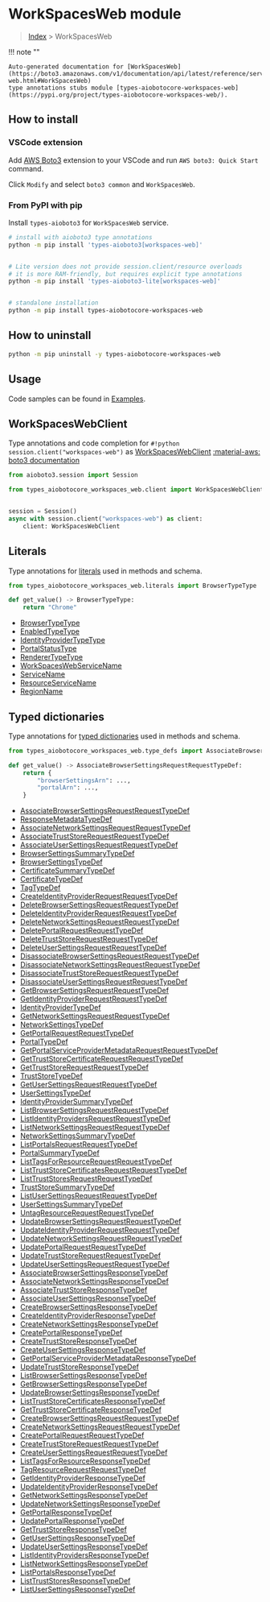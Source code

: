 # WorkSpacesWeb module

> [Index](../README.md) > WorkSpacesWeb


!!! note ""

    Auto-generated documentation for [WorkSpacesWeb](https://boto3.amazonaws.com/v1/documentation/api/latest/reference/services/workspaces-web.html#WorkSpacesWeb)
    type annotations stubs module [types-aiobotocore-workspaces-web](https://pypi.org/project/types-aiobotocore-workspaces-web/).

## How to install

### VSCode extension

Add [AWS Boto3](https://marketplace.visualstudio.com/items?itemName=Boto3typed.boto3-ide)
extension to your VSCode and run `AWS boto3: Quick Start` command.

Click `Modify` and select `boto3 common` and `WorkSpacesWeb`.

### From PyPI with pip

Install `types-aioboto3` for `WorkSpacesWeb` service.

```bash
# install with aioboto3 type annotations
python -m pip install 'types-aioboto3[workspaces-web]'


# Lite version does not provide session.client/resource overloads
# it is more RAM-friendly, but requires explicit type annotations
python -m pip install 'types-aioboto3-lite[workspaces-web]'


# standalone installation
python -m pip install types-aiobotocore-workspaces-web
```



## How to uninstall

```bash
python -m pip uninstall -y types-aiobotocore-workspaces-web
```

## Usage

Code samples can be found in [Examples](./usage.md).

## WorkSpacesWebClient

Type annotations and code completion for  `#!python session.client("workspaces-web")` as [WorkSpacesWebClient](./client.md)
[:material-aws: boto3 documentation](https://boto3.amazonaws.com/v1/documentation/api/latest/reference/services/workspaces-web.html#WorkSpacesWeb.Client)

```python title="Usage example"
from aioboto3.session import Session

from types_aiobotocore_workspaces_web.client import WorkSpacesWebClient


session = Session()
async with session.client("workspaces-web") as client:
    client: WorkSpacesWebClient
```








## Literals

Type annotations for [literals](./literals.md) used in methods and schema.

```python title="Usage example"
from types_aiobotocore_workspaces_web.literals import BrowserTypeType

def get_value() -> BrowserTypeType:
    return "Chrome"
```

- [BrowserTypeType](./literals.md#browsertypetype)
- [EnabledTypeType](./literals.md#enabledtypetype)
- [IdentityProviderTypeType](./literals.md#identityprovidertypetype)
- [PortalStatusType](./literals.md#portalstatustype)
- [RendererTypeType](./literals.md#renderertypetype)
- [WorkSpacesWebServiceName](./literals.md#workspaceswebservicename)
- [ServiceName](./literals.md#servicename)
- [ResourceServiceName](./literals.md#resourceservicename)
- [RegionName](./literals.md#regionname)




## Typed dictionaries

Type annotations for [typed dictionaries](./type_defs.md) used in methods and schema.

```python title="Usage example"
from types_aiobotocore_workspaces_web.type_defs import AssociateBrowserSettingsRequestRequestTypeDef

def get_value() -> AssociateBrowserSettingsRequestRequestTypeDef:
    return {
        "browserSettingsArn": ...,
        "portalArn": ...,
    }
```

- [AssociateBrowserSettingsRequestRequestTypeDef](./type_defs.md#associatebrowsersettingsrequestrequesttypedef)
- [ResponseMetadataTypeDef](./type_defs.md#responsemetadatatypedef)
- [AssociateNetworkSettingsRequestRequestTypeDef](./type_defs.md#associatenetworksettingsrequestrequesttypedef)
- [AssociateTrustStoreRequestRequestTypeDef](./type_defs.md#associatetruststorerequestrequesttypedef)
- [AssociateUserSettingsRequestRequestTypeDef](./type_defs.md#associateusersettingsrequestrequesttypedef)
- [BrowserSettingsSummaryTypeDef](./type_defs.md#browsersettingssummarytypedef)
- [BrowserSettingsTypeDef](./type_defs.md#browsersettingstypedef)
- [CertificateSummaryTypeDef](./type_defs.md#certificatesummarytypedef)
- [CertificateTypeDef](./type_defs.md#certificatetypedef)
- [TagTypeDef](./type_defs.md#tagtypedef)
- [CreateIdentityProviderRequestRequestTypeDef](./type_defs.md#createidentityproviderrequestrequesttypedef)
- [DeleteBrowserSettingsRequestRequestTypeDef](./type_defs.md#deletebrowsersettingsrequestrequesttypedef)
- [DeleteIdentityProviderRequestRequestTypeDef](./type_defs.md#deleteidentityproviderrequestrequesttypedef)
- [DeleteNetworkSettingsRequestRequestTypeDef](./type_defs.md#deletenetworksettingsrequestrequesttypedef)
- [DeletePortalRequestRequestTypeDef](./type_defs.md#deleteportalrequestrequesttypedef)
- [DeleteTrustStoreRequestRequestTypeDef](./type_defs.md#deletetruststorerequestrequesttypedef)
- [DeleteUserSettingsRequestRequestTypeDef](./type_defs.md#deleteusersettingsrequestrequesttypedef)
- [DisassociateBrowserSettingsRequestRequestTypeDef](./type_defs.md#disassociatebrowsersettingsrequestrequesttypedef)
- [DisassociateNetworkSettingsRequestRequestTypeDef](./type_defs.md#disassociatenetworksettingsrequestrequesttypedef)
- [DisassociateTrustStoreRequestRequestTypeDef](./type_defs.md#disassociatetruststorerequestrequesttypedef)
- [DisassociateUserSettingsRequestRequestTypeDef](./type_defs.md#disassociateusersettingsrequestrequesttypedef)
- [GetBrowserSettingsRequestRequestTypeDef](./type_defs.md#getbrowsersettingsrequestrequesttypedef)
- [GetIdentityProviderRequestRequestTypeDef](./type_defs.md#getidentityproviderrequestrequesttypedef)
- [IdentityProviderTypeDef](./type_defs.md#identityprovidertypedef)
- [GetNetworkSettingsRequestRequestTypeDef](./type_defs.md#getnetworksettingsrequestrequesttypedef)
- [NetworkSettingsTypeDef](./type_defs.md#networksettingstypedef)
- [GetPortalRequestRequestTypeDef](./type_defs.md#getportalrequestrequesttypedef)
- [PortalTypeDef](./type_defs.md#portaltypedef)
- [GetPortalServiceProviderMetadataRequestRequestTypeDef](./type_defs.md#getportalserviceprovidermetadatarequestrequesttypedef)
- [GetTrustStoreCertificateRequestRequestTypeDef](./type_defs.md#gettruststorecertificaterequestrequesttypedef)
- [GetTrustStoreRequestRequestTypeDef](./type_defs.md#gettruststorerequestrequesttypedef)
- [TrustStoreTypeDef](./type_defs.md#truststoretypedef)
- [GetUserSettingsRequestRequestTypeDef](./type_defs.md#getusersettingsrequestrequesttypedef)
- [UserSettingsTypeDef](./type_defs.md#usersettingstypedef)
- [IdentityProviderSummaryTypeDef](./type_defs.md#identityprovidersummarytypedef)
- [ListBrowserSettingsRequestRequestTypeDef](./type_defs.md#listbrowsersettingsrequestrequesttypedef)
- [ListIdentityProvidersRequestRequestTypeDef](./type_defs.md#listidentityprovidersrequestrequesttypedef)
- [ListNetworkSettingsRequestRequestTypeDef](./type_defs.md#listnetworksettingsrequestrequesttypedef)
- [NetworkSettingsSummaryTypeDef](./type_defs.md#networksettingssummarytypedef)
- [ListPortalsRequestRequestTypeDef](./type_defs.md#listportalsrequestrequesttypedef)
- [PortalSummaryTypeDef](./type_defs.md#portalsummarytypedef)
- [ListTagsForResourceRequestRequestTypeDef](./type_defs.md#listtagsforresourcerequestrequesttypedef)
- [ListTrustStoreCertificatesRequestRequestTypeDef](./type_defs.md#listtruststorecertificatesrequestrequesttypedef)
- [ListTrustStoresRequestRequestTypeDef](./type_defs.md#listtruststoresrequestrequesttypedef)
- [TrustStoreSummaryTypeDef](./type_defs.md#truststoresummarytypedef)
- [ListUserSettingsRequestRequestTypeDef](./type_defs.md#listusersettingsrequestrequesttypedef)
- [UserSettingsSummaryTypeDef](./type_defs.md#usersettingssummarytypedef)
- [UntagResourceRequestRequestTypeDef](./type_defs.md#untagresourcerequestrequesttypedef)
- [UpdateBrowserSettingsRequestRequestTypeDef](./type_defs.md#updatebrowsersettingsrequestrequesttypedef)
- [UpdateIdentityProviderRequestRequestTypeDef](./type_defs.md#updateidentityproviderrequestrequesttypedef)
- [UpdateNetworkSettingsRequestRequestTypeDef](./type_defs.md#updatenetworksettingsrequestrequesttypedef)
- [UpdatePortalRequestRequestTypeDef](./type_defs.md#updateportalrequestrequesttypedef)
- [UpdateTrustStoreRequestRequestTypeDef](./type_defs.md#updatetruststorerequestrequesttypedef)
- [UpdateUserSettingsRequestRequestTypeDef](./type_defs.md#updateusersettingsrequestrequesttypedef)
- [AssociateBrowserSettingsResponseTypeDef](./type_defs.md#associatebrowsersettingsresponsetypedef)
- [AssociateNetworkSettingsResponseTypeDef](./type_defs.md#associatenetworksettingsresponsetypedef)
- [AssociateTrustStoreResponseTypeDef](./type_defs.md#associatetruststoreresponsetypedef)
- [AssociateUserSettingsResponseTypeDef](./type_defs.md#associateusersettingsresponsetypedef)
- [CreateBrowserSettingsResponseTypeDef](./type_defs.md#createbrowsersettingsresponsetypedef)
- [CreateIdentityProviderResponseTypeDef](./type_defs.md#createidentityproviderresponsetypedef)
- [CreateNetworkSettingsResponseTypeDef](./type_defs.md#createnetworksettingsresponsetypedef)
- [CreatePortalResponseTypeDef](./type_defs.md#createportalresponsetypedef)
- [CreateTrustStoreResponseTypeDef](./type_defs.md#createtruststoreresponsetypedef)
- [CreateUserSettingsResponseTypeDef](./type_defs.md#createusersettingsresponsetypedef)
- [GetPortalServiceProviderMetadataResponseTypeDef](./type_defs.md#getportalserviceprovidermetadataresponsetypedef)
- [UpdateTrustStoreResponseTypeDef](./type_defs.md#updatetruststoreresponsetypedef)
- [ListBrowserSettingsResponseTypeDef](./type_defs.md#listbrowsersettingsresponsetypedef)
- [GetBrowserSettingsResponseTypeDef](./type_defs.md#getbrowsersettingsresponsetypedef)
- [UpdateBrowserSettingsResponseTypeDef](./type_defs.md#updatebrowsersettingsresponsetypedef)
- [ListTrustStoreCertificatesResponseTypeDef](./type_defs.md#listtruststorecertificatesresponsetypedef)
- [GetTrustStoreCertificateResponseTypeDef](./type_defs.md#gettruststorecertificateresponsetypedef)
- [CreateBrowserSettingsRequestRequestTypeDef](./type_defs.md#createbrowsersettingsrequestrequesttypedef)
- [CreateNetworkSettingsRequestRequestTypeDef](./type_defs.md#createnetworksettingsrequestrequesttypedef)
- [CreatePortalRequestRequestTypeDef](./type_defs.md#createportalrequestrequesttypedef)
- [CreateTrustStoreRequestRequestTypeDef](./type_defs.md#createtruststorerequestrequesttypedef)
- [CreateUserSettingsRequestRequestTypeDef](./type_defs.md#createusersettingsrequestrequesttypedef)
- [ListTagsForResourceResponseTypeDef](./type_defs.md#listtagsforresourceresponsetypedef)
- [TagResourceRequestRequestTypeDef](./type_defs.md#tagresourcerequestrequesttypedef)
- [GetIdentityProviderResponseTypeDef](./type_defs.md#getidentityproviderresponsetypedef)
- [UpdateIdentityProviderResponseTypeDef](./type_defs.md#updateidentityproviderresponsetypedef)
- [GetNetworkSettingsResponseTypeDef](./type_defs.md#getnetworksettingsresponsetypedef)
- [UpdateNetworkSettingsResponseTypeDef](./type_defs.md#updatenetworksettingsresponsetypedef)
- [GetPortalResponseTypeDef](./type_defs.md#getportalresponsetypedef)
- [UpdatePortalResponseTypeDef](./type_defs.md#updateportalresponsetypedef)
- [GetTrustStoreResponseTypeDef](./type_defs.md#gettruststoreresponsetypedef)
- [GetUserSettingsResponseTypeDef](./type_defs.md#getusersettingsresponsetypedef)
- [UpdateUserSettingsResponseTypeDef](./type_defs.md#updateusersettingsresponsetypedef)
- [ListIdentityProvidersResponseTypeDef](./type_defs.md#listidentityprovidersresponsetypedef)
- [ListNetworkSettingsResponseTypeDef](./type_defs.md#listnetworksettingsresponsetypedef)
- [ListPortalsResponseTypeDef](./type_defs.md#listportalsresponsetypedef)
- [ListTrustStoresResponseTypeDef](./type_defs.md#listtruststoresresponsetypedef)
- [ListUserSettingsResponseTypeDef](./type_defs.md#listusersettingsresponsetypedef)

